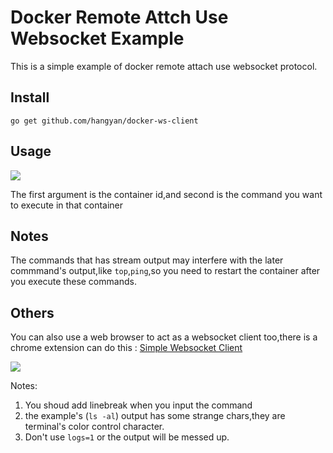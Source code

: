 # Docker Remote Attch Use Websocket Example
This is a simple example of docker remote attach use websocket protocol.

## Install
`go get github.com/hangyan/docker-ws-client`

## Usage
![](https://raw.githubusercontent.com/hangyan/docker-ws-client/master/ws.png)

The first argument is the container id,and second is the command you want
to execute in that container

## Notes
The commands that has stream output may interfere with the later commmand's
output,like `top`,`ping`,so you need to restart the container after you execute
these commands.


## Others
You can also use a web browser to act as a websocket client too,there is
a chrome extension can do this : [Simple Websocket Client](https://chrome.google.com/webstore/detail/simple-websocket-client/pfdhoblngboilpfeibdedpjgfnlcodoo?hl=en)


![](https://raw.githubusercontent.com/hangyan/docker-ws-client/master/extension.png)


Notes:

1. You shoud add linebreak when you input the command
2. the example's (`ls -al`) output has some strange chars,they are terminal's
color control character.
3. Don't use `logs=1` or the output will be messed up.


